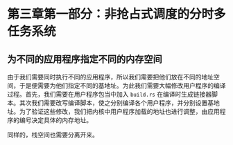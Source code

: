 # 第三章第一部分：非抢占式调度的分时多任务系统

## 为不同的应用程序指定不同的内存空间

由于我们需要同时执行不同的应用程序，所以我们需要把他们放在不同的地址空间，于是便需要为他们指定不同的基地址。为此我们需要大幅修改用户程序的编译过程。首先，我们需要在用户程序包当中加入 `build.rs` 在编译时生成链接器脚本。其次我们需要改写编译脚本，使之分别编译各个用户程序，并分别设置基地址。为了验证这些修改，我们把内核中用户程序加载的地址也进行调整，由应用程序的编号决定具体的内存地址。

同样的，栈空间也需要分离开来。